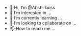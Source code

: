 - 👋 Hi, I’m @Abshirboss
- 👀 I’m interested in ...
- 🌱 I’m currently learning ...
- 💞️ I’m looking to collaborate on ...
- 📫 How to reach me ...

<!---
Abshirboss/Abshirboss is a ✨ special ✨ repository because its `README.md` (this file) appears on your GitHub profile.
You can click the Preview link to take a look at your changes.
--->
